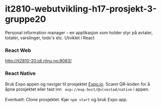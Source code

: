 # it2810-webutvikling-h17-prosjekt-3-gruppe20

Personal information manager -  en applikasjon som holder styr på avtaler, totater, varslinger, todo's etc. 
Utviklet i React

### React Web

http://it2810-20.idi.ntnu.no:8083/

### React Native

Bruk Expo appen og naviger til prosjektet [Expo.io](https://goo.gl/exATXX). Scann QR-koden for å åpne prosjektet eller tast inn ` exp://exp.host/@ulvestad/native` i appen.
<br>
<br>
Eventuelt: Clone prosjektet. Kjør `npm start` og bruk Expo app. 

